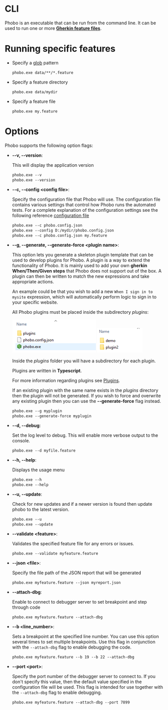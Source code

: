 # CLI

Phobo is an executable that can be run from the command line. It can be used to run one or more **[Gherkin feature files](https://cucumber.io/docs/gherkin/reference/)**.

# Running specific features

- Specify a [glob](https://github.com/isaacs/node-glob) pattern

    ```shell
    phobo.exe data/**/*.feature
    ```
- Specify a feature directory

    ```shell
    phobo.exe data/mydir
    ```
- Specify a feature file

    ```shell
    phobo.exe my.feature
    ```

# Options

Phobo supports the following option flags:

- **--v, --version**: 
    
    This will display the application version

    ```shell
    phobo.exe --v
    phobo.exe --version
    ```

- **--c, --config \<config file>**: 
    
    Specify the configuration file that Phobo will use. The configuration file contains various settings that control how Phobo runs the automated tests.
    For a complete explanation of the configuration settings see the following reference [configuration file](config.md)

    ```shell
    phobo.exe --c phobo.config.json
    phobo.exe --config D:/mydir/phobo.config.json
    phobo.exe --c phobo.config.json my.feature
    ```

- **--g, --generate, --generate-force \<plugin name>**: 
    
    This option lets you generate a skeleton plugin template that can be used to develop plugins for Phobo. A plugin is a way to extend the functionality of Phobo.
    It is mainly used to add your own **gherkin When/Then/Given steps** that Phobo does not support out of the box. A plugin can then be written to match the new expressions and take appropriate actions.

    An example could be that you wish to add a new `When I sign in to mysite` expression, which will automatically perform logic to sign in to your specific website.

    All Phobo plugins must be placed inside the subdirectory *plugins*:

    ![](plugins_dir_1.png) ![](plugins_dir_2.png)

    Inside the *plugins* folder you will have a subdirectory for each plugin.

    Plugins are written in **Typescript**.

    For more information regarding plugins see [Plugins](plugins.md).

    If an existing plugin with the same name exists in the *plugins* directory then the plugin will not be generated. If you wish to force and overwrite any existing plugin then you can use the **--generate-force** flag instead.

    ```shell
    phobo.exe --g myplugin
    phobo.exe --generate-force myplugin
    ```

- **--d, --debug**:

    Set the log level to debug. This will enable more verbose output to the console.

    ```shell
    phobo.exe --d myfile.feature
    ```

- **--h, --help**:

    Displays the usage menu

    ```shell
    phobo.exe --h
    phobo.exe --help
    ```

- **--u, --update**:

    Check for new updates and if a newer version is found then update phobo to the latest version.

    ```shell
    phobo.exe --u
    phobo.exe --update
    ```

- **--validate \<feature>**:

    Validates the specified feature file for any errors or issues.

    ```shell
    phobo.exe --validate myfeature.feature
    ```

- **--json \<file>**:

    Specify the file path of the JSON report that will be generated

    ```shell
    phobo.exe myfeature.feature --json myreport.json
    ```

- **--attach-dbg**:

    Enable to connect to debugger server to set breakpoint and step through code

    ```shell
    phobo.exe myfeature.feature --attach-dbg
    ```

- **--b \<line_number>**:

    Sets a breakpoint at the specified line number. You can use this option several times to set multiple breakpoints.
    Use this flag in conjunction with the `--attach-dbg` flag to enable debugging the code.

    ```shell
    phobo.exe myfeature.feature --b 19 --b 22 --attach-dbg
    ```

- **--port \<port>**:

    Specify the port number of the debugger server to connect to. If you don't specify this value, then the default value specified in the configuration file will be used.
    This flag is intended for use together with the `--attach-dbg` flag to enable debugging.

    ```shell
    phobo.exe myfeature.feature --attach-dbg --port 7899
    ```
